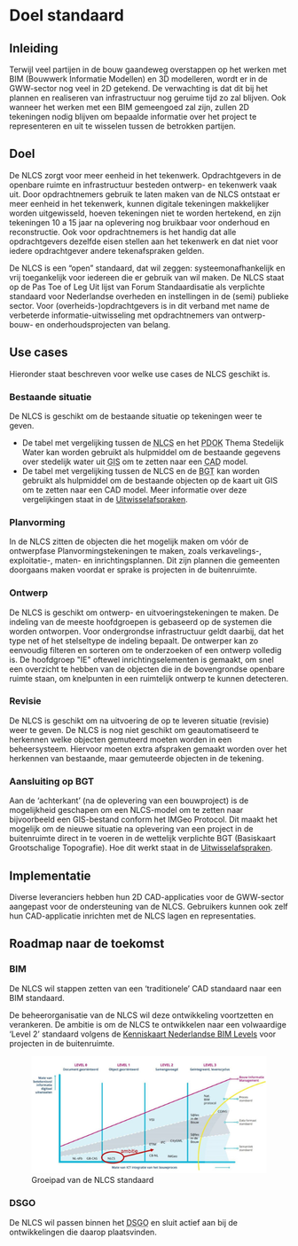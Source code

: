 # Doel standaard

## Inleiding
<p>Terwijl veel partijen in de bouw gaandeweg overstappen op het werken met BIM (Bouwwerk Informatie Modellen) en 3D modelleren, wordt er in de GWW-sector nog veel in 2D getekend. De verwachting is dat dit bij het plannen en realiseren van infrastructuur nog geruime tijd zo zal blijven. Ook wanneer het werken met een BIM gemeengoed zal zijn, zullen 2D tekeningen nodig blijven om bepaalde informatie over het project te representeren en uit te wisselen tussen de betrokken partijen. 

## Doel
De NLCS zorgt voor meer eenheid in het tekenwerk. Opdrachtgevers in de openbare ruimte en infrastructuur besteden ontwerp- en tekenwerk vaak uit. Door opdrachtnemers gebruik te laten maken van de NLCS ontstaat er meer eenheid in het tekenwerk, kunnen digitale tekeningen makkelijker worden uitgewisseld, hoeven tekeningen niet te worden hertekend, en zijn tekeningen 10 a 15 jaar na oplevering nog bruikbaar voor onderhoud en reconstructie. Ook voor opdrachtnemers is het handig dat alle opdrachtgevers dezelfde eisen stellen aan het tekenwerk en dat niet voor iedere opdrachtgever andere tekenafspraken gelden. 

De NLCS is een “open” standaard, dat wil zeggen: systeemonafhankelijk en vrij toegankelijk voor iedereen die er gebruik van wil maken. De NLCS staat op de Pas Toe of Leg Uit lijst van Forum Standaardisatie als verplichte standaard voor Nederlandse overheden en instellingen in de (semi) publieke sector. Voor (overheids-)opdrachtgevers is in dit verband met name de verbeterde informatie-uitwisseling met opdrachtnemers van ontwerp- bouw- en onderhoudsprojecten van belang.


## Use cases
Hieronder staat beschreven voor welke use cases de NLCS geschikt is. 

### Bestaande situatie
De NLCS is geschikt om de bestaande situatie op tekeningen weer te geven. 

* De tabel met vergelijking tussen de <abbr title="Nederlandse CAD Standaard">NLCS</abbr> en het <abbr title="Publieke Dienstverlening Op de Kaart">PDOK</abbr> Thema Stedelijk Water kan worden gebruikt als hulpmiddel om de bestaande gegevens over stedelijk water uit <abbr title="Geografisch Informatiesysteem">GIS</abbr> om te zetten naar een <abbr title="Computer-Aided Design">CAD</abbr> model. 
* De tabel met vergelijking tussen de NLCS en de <abbr title="Basiskaart Grootschalige Topografie">BGT</abbr> kan worden gebruikt als hulpmiddel om de bestaande objecten op de kaart uit GIS om te zetten naar een CAD model. 
Meer informatie over deze vergelijkingen staat in de [Uitwisselafspraken](https://nl-digigo.github.io/NLCS/representations/).

### Planvorming
In de NLCS zitten de objecten die het mogelijk maken om vóór de ontwerpfase Planvormingstekeningen te maken, zoals verkavelings-, exploitatie-, maten- en inrichtingsplannen. Dit zijn plannen die gemeenten doorgaans maken voordat er sprake is projecten in de buitenruimte. 

### Ontwerp
De NLCS is geschikt om ontwerp- en uitvoeringstekeningen te maken. De indeling van de meeste hoofdgroepen is gebaseerd op de systemen die worden ontworpen. Voor ondergrondse infrastructuur geldt daarbij, dat het type net of het stelseltype de indeling bepaalt. De ontwerper kan zo eenvoudig filteren en sorteren om te onderzoeken of een ontwerp volledig is. De hoofdgroep "IE" oftewel inrichtingselementen is gemaakt, om snel een overzicht te hebben van de objecten die in de bovengrondse openbare ruimte staan, om knelpunten in een ruimtelijk ontwerp te kunnen detecteren.  

### Revisie
De NLCS is geschikt om na uitvoering de op te leveren situatie (revisie) weer te geven.
De NLCS is nog niet geschikt om geautomatiseerd te herkennen welke objecten gemuteerd moeten worden in een beheersysteem. Hiervoor moeten extra afspraken gemaakt worden over het herkennen van bestaande, maar gemuteerde objecten in de tekening. 

### Aansluiting op BGT
Aan de ‘achterkant’ (na de oplevering van een bouwproject) is de mogelijkheid geschapen om een NLCS-model om te zetten naar bijvoorbeeld een GIS-bestand conform het IMGeo Protocol. Dit maakt het mogelijk om de nieuwe situatie na oplevering van een project in de buitenruimte direct in te voeren in de wettelijk verplichte BGT (Basiskaart Grootschalige Topografie). Hoe dit werkt staat in de [Uitwisselafspraken](https://nl-digigo.github.io/NLCS/representations/#nlcs-naar-gis-conform-imgeo).


## Implementatie
Diverse leveranciers hebben hun 2D CAD-applicaties voor de GWW-sector aangepast voor de ondersteuning van de NLCS. Gebruikers kunnen ook zelf hun CAD-applicatie inrichten met de NLCS lagen en representaties. 

## Roadmap naar de toekomst

### BIM

De NLCS wil stappen zetten van een ‘traditionele’ CAD standaard naar een BIM standaard.</p> 

De beheerorganisatie van de NLCS wil deze ontwikkeling voortzetten en verankeren. De ambitie is om de NLCS te ontwikkelen naar een volwaardige ‘Level 2’ standaard volgens de [Kenniskaart Nederlandse BIM Levels](https://www.bimloket.nl//documents/Kenniskaart_1_-_Nederlandse_BIM_Levels.pdf) voor projecten in de buitenruimte.

<figure>
<img src="../../media/bimlevelsnlcs.png" alt="NLCS ingetekend op level 1 in een kaart met BIM levels op een x-as met 'mate van integratie van het bouwproces' en een y-as met 'mate van betekenisvol informatie digitaal uitwisselen: Level ) = documentgericht; Level 2 v= Object georiënteerd; Level 2 = Samengevoegd; Level 3 = Geïntegreerd, levenscyclus">
<figcaption>Groeipad van de NLCS standaard</caption>
</figure>

### DSGO
De NLCS wil passen binnen het <abbr title="Digitaal Stelsel Gebouwde Omgeving">DSGO</abbr> en sluit actief aan bij de ontwikkelingen die daarop plaatsvinden. 




